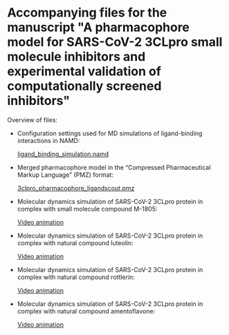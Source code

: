 # Accompanying files for the manuscript "A pharmacophore model for SARS-CoV-2 3CLpro small molecule inhibitors and experimental validation of computationally screened inhibitors"


Overview of files:

- Configuration settings used for MD simulations of ligand-binding interactions in NAMD:

  [ligand_binding_simulation.namd](ligand_binding_simulation.namd)

- Merged pharmacophore model in the “Compressed Pharmaceutical Markup Language” (PMZ) format:

  [3clpro_pharmacophore_ligandscout.pmz](3clpro_pharmacophore_ligandscout.pmz)
  
- Molecular dynamics simulation of SARS-CoV-2 3CLpro protein in complex with small molecule compound M-1805:

  [Video animation](https://youtu.be/Jj5nmU-U6IU)
  
- Molecular dynamics simulation of SARS-CoV-2 3CLpro protein in complex with natural compound luteolin:

  [Video animation](https://youtu.be/RrpM8l70euc)  

- Molecular dynamics simulation of SARS-CoV-2 3CLpro protein in complex with natural compound rottlerin:

  [Video animation](https://youtu.be/uFNJhlSwbNo)

- Molecular dynamics simulation of SARS-CoV-2 3CLpro protein in complex with natural compound amentoflavone:

  [Video animation](https://youtu.be/d_PSBpummo8)


